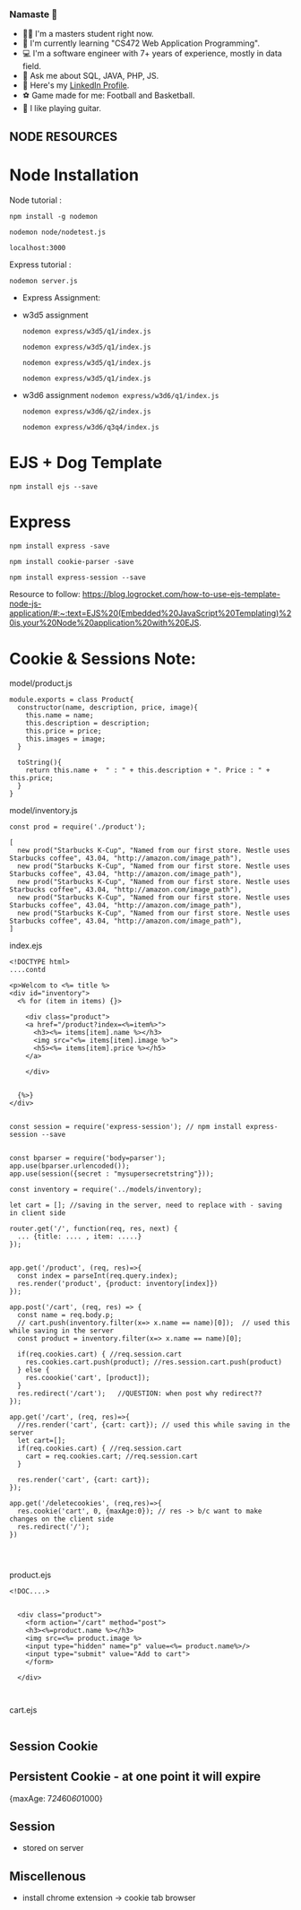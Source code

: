### Namaste :pray:

- :student: I'm a masters student right now.
- :book: I'm currently learning "CS472 Web Application Programming".
- :computer: I'm a software engineer with 7+ years of experience, mostly in data field.
- :speech_balloon: Ask me about SQL, JAVA, PHP, JS.
- :link: Here's my [LinkedIn Profile](https://www.linkedin.com/in/kushal-shrestha).
- :soccer: Game made for me: Football and Basketball.
- :guitar: I like playing guitar.

## NODE RESOURCES

# Node Installation

Node tutorial :

`npm install -g nodemon`

`nodemon node/nodetest.js`

`localhost:3000`

Express tutorial :

`nodemon server.js`

- Express Assignment:

* w3d5 assignment

  `nodemon express/w3d5/q1/index.js`

  `nodemon express/w3d5/q1/index.js`

  `nodemon express/w3d5/q1/index.js`

  `nodemon express/w3d5/q1/index.js`

* w3d6 assignment
  `nodemon express/w3d6/q1/index.js`

  `nodemon express/w3d6/q2/index.js`

  `nodemon express/w3d6/q3q4/index.js`

# EJS + Dog Template

`npm install ejs --save`

# Express

`npm install express -save`

`npm install cookie-parser -save`

`npm install express-session --save`

Resource to follow: https://blog.logrocket.com/how-to-use-ejs-template-node-js-application/#:~:text=EJS%20(Embedded%20JavaScript%20Templating)%20is,your%20Node%20application%20with%20EJS.

# Cookie & Sessions Note:

model/product.js

```
module.exports = class Product{
  constructor(name, description, price, image){
    this.name = name;
    this.description = description;
    this.price = price;
    this.images = image;
  }

  toString(){
    return this.name +  " : " + this.description + ". Price : " + this.price;
  }
}
```

model/inventory.js

```
const prod = require('./product');

[
  new prod("Starbucks K-Cup", "Named from our first store. Nestle uses Starbucks coffee", 43.04, "http://amazon.com/image_path"),
  new prod("Starbucks K-Cup", "Named from our first store. Nestle uses Starbucks coffee", 43.04, "http://amazon.com/image_path"),
  new prod("Starbucks K-Cup", "Named from our first store. Nestle uses Starbucks coffee", 43.04, "http://amazon.com/image_path"),
  new prod("Starbucks K-Cup", "Named from our first store. Nestle uses Starbucks coffee", 43.04, "http://amazon.com/image_path"),
  new prod("Starbucks K-Cup", "Named from our first store. Nestle uses Starbucks coffee", 43.04, "http://amazon.com/image_path"),
]

```

index.ejs

```
<!DOCTYPE html>
....contd

<p>Welcom to <%= title %>
<div id="inventory">
  <% for (item in items) {}>

    <div class="product">
    <a href="/product?index=<%=item%>">
      <h3><%= items[item].name %></h3>
      <img src="<%= items[item].image %>">
      <h5><%= items[item].price %></h5>
    </a>

    </div>


  {%>}
</div>

```

```

const session = require('express-session'); // npm install express-session --save


const bparser = require('body=parser');
app.use(bparser.urlencoded());
app.use(session({secret : "mysupersecretstring"}));

const inventory = require('../models/inventory);

let cart = []; //saving in the server, need to replace with - saving in client side

router.get('/', function(req, res, next) {
  ... {title: .... , item: .....}
});


app.get('/product', (req, res)=>{
  const index = parseInt(req.query.index);
  res.render('product', {product: inventory[index]})
});

app.post('/cart', (req, res) => {
  const name = req.body.p;
  // cart.push(inventory.filter(x=> x.name == name)[0]);  // used this while saving in the server
  const product = inventory.filter(x=> x.name == name)[0];

  if(req.cookies.cart) { //req.session.cart
    res.cookies.cart.push(product); //res.session.cart.push(product)
  } else {
    res.coookie('cart', [product]);
  }
  res.redirect('/cart');   //QUESTION: when post why redirect??
});

app.get('/cart', (req, res)=>{
  //res.render('cart', {cart: cart}); // used this while saving in the server
  let cart=[];
  if(req.cookies.cart) { //req.session.cart
    cart = req.cookies.cart; //req.session.cart
  }

  res.render('cart', {cart: cart});
});

app.get('/deletecookies', (req,res)=>{
  res.cookie('cart', 0, {maxAge:0}); // res -> b/c want to make changes on the client side
  res.redirect('/');
})




```

product.ejs

```
<!DOC....>


  <div class="product">
    <form action="/cart" method="post">
    <h3><%=product.name %></h3>
    <img src=<%= product.image %>
    <input type="hidden" name="p" value=<%= product.name%>/>
    <input type="submit" value="Add to cart">
    </form>

  </div>



```

cart.ejs

```

```

## Session Cookie

## Persistent Cookie - at one point it will expire

{maxAge: 7*24*60*60*1000}

## Session

- stored on server

## Miscellenous

- install chrome extension -> cookie tab browser
